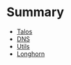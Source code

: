 # Summary

- [Talos](./talos.md)
- [DNS](./dns.md)
- [Utils](./utils.md)
- [Longhorn](./longhorn.md)

